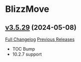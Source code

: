# BlizzMove

## [v3.5.29](https://github.com/Kiatra/BlizzMove/tree/v3.5.29) (2024-05-08)
[Full Changelog](https://github.com/Kiatra/BlizzMove/compare/v3.5.28...v3.5.29) [Previous Releases](https://github.com/Kiatra/BlizzMove/releases)

- TOC Bump  
- 10.2.7 support  
